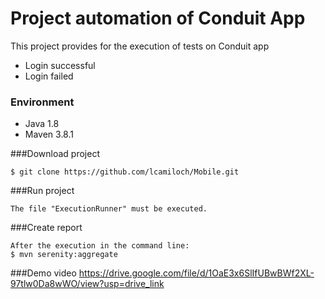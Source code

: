 
# Project automation of Conduit App

This project provides for the execution of tests on Conduit app
* Login successful
* Login failed

### Environment
* Java 1.8
* Maven 3.8.1

###Download project
```
$ git clone https://github.com/lcamiloch/Mobile.git
```

###Run project
```
The file "ExecutionRunner" must be executed.
```

###Create report
```
After the execution in the command line:
$ mvn serenity:aggregate
```

###Demo video
https://drive.google.com/file/d/1OaE3x6SlIfUBwBWf2XL-97tlw0Da8wWO/view?usp=drive_link